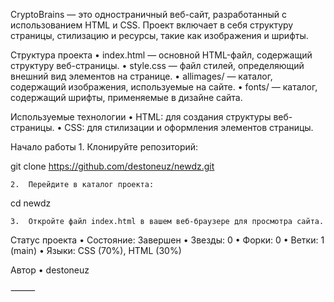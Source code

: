 CryptoBrains — это одностраничный веб-сайт, разработанный с использованием HTML и CSS. 
Проект включает в себя структуру страницы, стилизацию и ресурсы, такие как изображения и шрифты.

Структура проекта
	•	index.html — основной HTML-файл, содержащий структуру веб-страницы.
	•	style.css — файл стилей, определяющий внешний вид элементов на странице.
	•	allimages/ — каталог, содержащий изображения, используемые на сайте.
	•	fonts/ — каталог, содержащий шрифты, применяемые в дизайне сайта.

Используемые технологии
	•	HTML: для создания структуры веб-страницы.
	•	CSS: для стилизации и оформления элементов страницы.

Начало работы
	1.	Клонируйте репозиторий:

git clone https://github.com/destoneuz/newdz.git


	2.	Перейдите в каталог проекта:

cd newdz


	3.	Откройте файл index.html в вашем веб-браузере для просмотра сайта.

Статус проекта
	•	Состояние: Завершен
	•	Звезды: 0
	•	Форки: 0
	•	Ветки: 1 (main)
	•	Языки: CSS (70%), HTML (30%)

Автор
	•	destoneuz

⸻
